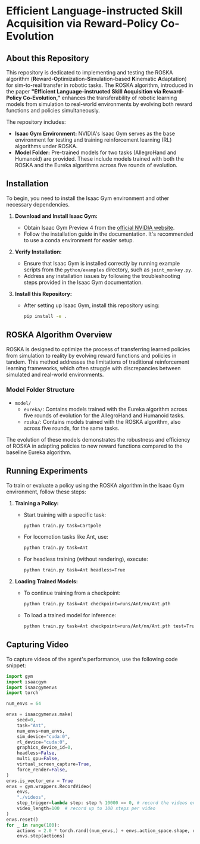 # Efficient Language-instructed Skill Acquisition via Reward-Policy Co-Evolution

## About this Repository

This repository is dedicated to implementing and testing the ROSKA algorithm (**R**eward-**O**ptimization-**S**imulation-based **K**inematic **A**daptation) for sim-to-real transfer in robotic tasks. The ROSKA algorithm, introduced in the paper **"Efficient Language-instructed Skill Acquisition via Reward-Policy Co-Evolution,"** enhances the transferability of robotic learning models from simulation to real-world environments by evolving both reward functions and policies simultaneously.

The repository includes:

- **Isaac Gym Environment:** NVIDIA's Isaac Gym serves as the base environment for testing and training reinforcement learning (RL) algorithms under ROSKA.
- **Model Folder:** Pre-trained models for two tasks (AllegroHand and Humanoid) are provided. These include models trained with both the ROSKA and the Eureka algorithms across five rounds of evolution.

## Installation

To begin, you need to install the Isaac Gym environment and other necessary dependencies.

1. **Download and Install Isaac Gym:**
   - Obtain Isaac Gym Preview 4 from the [official NVIDIA website](https://developer.nvidia.com/isaac-gym).
   - Follow the installation guide in the documentation. It's recommended to use a conda environment for easier setup.

2. **Verify Installation:**
   - Ensure that Isaac Gym is installed correctly by running example scripts from the `python/examples` directory, such as `joint_monkey.py`.
   - Address any installation issues by following the troubleshooting steps provided in the Isaac Gym documentation.

3. **Install this Repository:**
   - After setting up Isaac Gym, install this repository using:
     ```bash
     pip install -e .
     ```

## ROSKA Algorithm Overview

ROSKA is designed to optimize the process of transferring learned policies from simulation to reality by evolving reward functions and policies in tandem. This method addresses the limitations of traditional reinforcement learning frameworks, which often struggle with discrepancies between simulated and real-world environments.

### Model Folder Structure

- `model/`
  - `eureka/`: Contains models trained with the Eureka algorithm across five rounds of evolution for the AllegroHand and Humanoid tasks.
  - `roska/`: Contains models trained with the ROSKA algorithm, also across five rounds, for the same tasks.

The evolution of these models demonstrates the robustness and efficiency of ROSKA in adapting policies to new reward functions compared to the baseline Eureka algorithm.

## Running Experiments

To train or evaluate a policy using the ROSKA algorithm in the Isaac Gym environment, follow these steps:

1. **Training a Policy:**
   - Start training with a specific task:
     ```bash
     python train.py task=Cartpole
     ```
   - For locomotion tasks like Ant, use:
     ```bash
     python train.py task=Ant
     ```
   - For headless training (without rendering), execute:
     ```bash
     python train.py task=Ant headless=True
     ```

2. **Loading Trained Models:**
   - To continue training from a checkpoint:
     ```bash
     python train.py task=Ant checkpoint=runs/Ant/nn/Ant.pth
     ```
   - To load a trained model for inference:
     ```bash
     python train.py task=Ant checkpoint=runs/Ant/nn/Ant.pth test=True num_envs=64
     ```

## Capturing Video

To capture videos of the agent's performance, use the following code snippet:

```python
import gym
import isaacgym
import isaacgymenvs
import torch

num_envs = 64

envs = isaacgymenvs.make(
	seed=0, 
	task="Ant", 
	num_envs=num_envs, 
	sim_device="cuda:0",
	rl_device="cuda:0",
	graphics_device_id=0,
	headless=False,
	multi_gpu=False,
	virtual_screen_capture=True,
	force_render=False,
)
envs.is_vector_env = True
envs = gym.wrappers.RecordVideo(
	envs,
	"./videos",
	step_trigger=lambda step: step % 10000 == 0, # record the videos every 10000 steps
	video_length=100  # record up to 100 steps per video
)
envs.reset()
for _ in range(100):
	actions = 2.0 * torch.rand((num_envs,) + envs.action_space.shape, device = 'cuda:0') - 1.0
	envs.step(actions)
